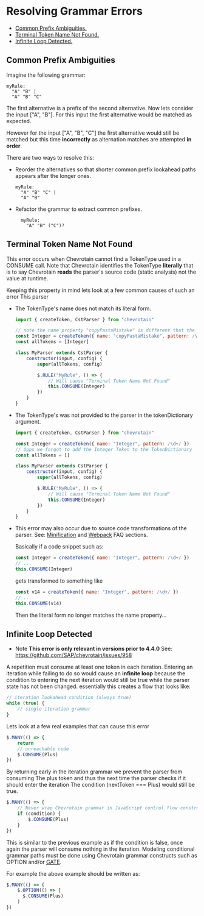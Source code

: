 # Resolving Grammar Errors

-   [Common Prefix Ambiguities.](#COMMON_PREFIX)
-   [Terminal Token Name Not Found.](#TERMINAL_NAME_NOT_FOUND)
-   [Infinite Loop Detected.](#INFINITE_LOOP)

## Common Prefix Ambiguities

Imagine the following grammar:

```antlr
myRule:
  "A" "B" |
  "A" "B" "C"
```

The first alternative is a prefix of the second alternative.
Now lets consider the input ["A", "B"].
For this input the first alternative would be matched as expected.

However for the input ["A", "B", "C"] the first
alternative would still be matched but this time **incorrectly**
as alternation matches are attempted **in order**.

There are two ways to resolve this:

-   Reorder the alternatives so that shorter common prefix lookahead
    paths appears after the longer ones.

    ```antlr
    myRule:
      "A" "B" "C" |
      "A" "B"
    ```

-   Refactor the grammar to extract common prefixes.

    ```antlr
      myRule:
        "A" "B" ("C")?
    ```

## Terminal Token Name Not Found

This error occurs when Chevrotain cannot find a TokenType used in a CONSUME call.
Note that Chevrotain identifies the TokenType **literally** that is to say
Chevrotain **reads** the parser's source code (static analysis) not the value at runtime.

Keeping this property in mind lets look at a few common causes of such an error
This parser

-   The TokenType's name does not match its literal form.

    ```javascript
    import { createToken, CstParser } from "chevrotain"

    // note the name property "copyPastaMistake" is different that the variable name "Integer"
    const Integer = createToken({ name: "copyPastaMistake", pattern: /\d+/ })
    const allTokens = [Integer]

    class MyParser extends CstParser {
        constructor(input, config) {
            super(allTokens, config)

            $.RULE("MyRule", () => {
                // Will cause "Terminal Token Name Not Found"
                this.CONSUME(Integer)
            })
        }
    }
    ```

-   The TokenType's was not provided to the parser in the tokenDictionary argument.

    ```javascript
    import { createToken, CstParser } from "chevrotain"

    const Integer = createToken({ name: "Integer", pattern: /\d+/ })
    // Opps we forgot to add the Integer Token to the TokenDictionary
    const allTokens = []

    class MyParser extends CstParser {
        constructor(input, config) {
            super(allTokens, config)

            $.RULE("MyRule", () => {
                // Will cause "Terminal Token Name Not Found"
                this.CONSUME(Integer)
            })
        }
    }
    ```

-   This error may also occur due to source code transformations of the parser.
    See: [Minification](https://sap.github.io/chevrotain/docs/FAQ.html#MINIFIED)
    and [Webpack](https://sap.github.io/chevrotain/docs/FAQ.html#WEBPACK) FAQ sections.

    Basically if a code snippet such as:

    ```javascript
    const Integer = createToken({ name: "Integer", pattern: /\d+/ })
    // ...
    this.CONSUME(Integer)
    ```

    gets transformed to something like

    ```javascript
    const v14 = createToken({ name: "Integer", pattern: /\d+/ })
    // ...
    this.CONSUME(v14)
    ```

    Then the literal form no longer matches the name property...

## Infinite Loop Detected

-   Note **This error is only relevant in versions prior to 4.4.0**
    See: https://github.com/SAP/chevrotain/issues/958

A repetition must consume at least one token in each iteration.
Entering an iteration while failing to do so would cause an **infinite loop** because
the condition to entering the next iteration would still be true while the parser state has
not been changed. essentially this creates a flow that looks like:

```javascript
// iteration lookahead condition (always true)
while (true) {
    // single iteration grammar
}
```

Lets look at a few real examples that can cause this error

```javascript
$.MANY(() => {
    return
    // unreachable code
    $.CONSUME(Plus)
})
```

By returning early in the iteration grammar we prevent the parser from consuming
The plus token and thus the next time the parser checks if it should enter the iteration
The condition (nextToken === Plus) would still be true.

```javascript
$.MANY(() => {
    // Never wrap Chevrotain grammar in JavaScript control flow constructs.
    if (condition) {
        $.CONSUME(Plus)
    }
})
```

This is similar to the previous example as if the condition is false, once
again the parser will consume nothing in the iteration.
Modeling conditional grammar paths must be done using Chevrotain grammar constructs
such as OPTION and/or [GATE](https://sap.github.io/chevrotain/docs/features/gates.html).

For example the above example should be written as:

```javascript
$.MANY(() => {
    $.OPTION(() => {
      $.CONSUME(Plus)
    )
})
```
